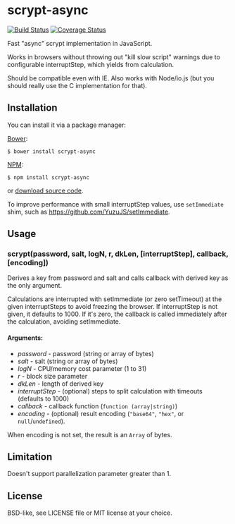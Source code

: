 scrypt-async
============

[![Build Status](https://travis-ci.org/dchest/scrypt-async-js.svg?branch=master)](https://travis-ci.org/dchest/scrypt-async-js)
[![Coverage Status](https://coveralls.io/repos/dchest/scrypt-async-js/badge.svg)](https://coveralls.io/r/dchest/scrypt-async-js)

Fast "async" scrypt implementation in JavaScript.

Works in browsers without throwing out "kill slow script" warnings due to
configurable interruptStep, which yields from calculation.

Should be compatible even with IE. Also works with Node/io.js (but you should really use the C implementation for that).


Installation
------------

You can install it via a package manager:

[Bower](http://bower.io):

    $ bower install scrypt-async

[NPM](https://www.npmjs.org/):

    $ npm install scrypt-async

or [download source code](https://github.com/dchest/scrypt-async-js/releases).


To improve performance with small interruptStep values, use `setImmediate` shim,
such as <https://github.com/YuzuJS/setImmediate>.


Usage
-----

### scrypt(password, salt, logN, r, dkLen, [interruptStep], callback, [encoding])

Derives a key from password and salt and calls callback
with derived key as the only argument.

Calculations are interrupted with setImmediate (or zero setTimeout) at the
given interruptSteps to avoid freezing the browser. If interruptStep is not
given, it defaults to 1000. If it's zero, the callback is called immediately
after the calculation, avoiding setImmediate.

#### Arguments:

* *password* - password (string or array of bytes)
* *salt* - salt (string or array of bytes)
* *logN* - CPU/memory cost parameter (1 to 31)
* *r* - block size parameter
* *dkLen* - length of derived key
* *interruptStep* - (optional) steps to split calculation with timeouts (defaults to 1000)
* *callback* - callback function (`function (array|string)`)
* *encoding* - (optional) result encoding (`"base64"`, `"hex"`, or `null`/`undefined`).

When encoding is not set, the result is an `Array` of bytes.


Limitation
----------

Doesn't support parallelization parameter greater than 1.


License
-------

BSD-like, see LICENSE file or MIT license at your choice.
